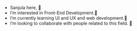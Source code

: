 - Sanjula here, 👋 
- I’m interested in Front-End Development.👀 
- I’m currently learning UI and UX and web development.🌱
- I’m looking to collaborate with people related to this field. 💞️ 


